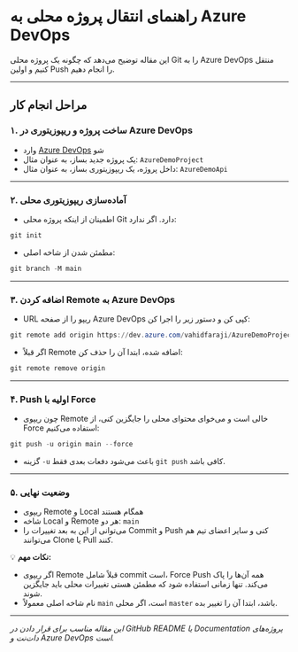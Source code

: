 # راهنمای انتقال پروژه محلی به Azure DevOps

این مقاله توضیح می‌دهد که چگونه یک پروژه محلی Git را به Azure DevOps منتقل کنیم و اولین Push را انجام دهیم.

---

## مراحل انجام کار

### **۱. ساخت پروژه و ریپوزیتوری در Azure DevOps**
- وارد [Azure DevOps](https://dev.azure.com/) شو
- یک پروژه جدید بساز، به عنوان مثال: `AzureDemoProject`
- داخل پروژه، یک ریپوزیتوری بساز، به عنوان مثال: `AzureDemoApi`

---

### **۲. آماده‌سازی ریپوزیتوری محلی**
- اطمینان از اینکه پروژه محلی Git دارد. اگر ندارد:
```powershell
git init
```
- مطمئن شدن از شاخه اصلی:
```powershell
git branch -M main
```

---

### **۳. اضافه کردن Remote به Azure DevOps**
- URL ریپو را از صفحه Azure DevOps کپی کن و دستور زیر را اجرا کن:
```powershell
git remote add origin https://dev.azure.com/vahidfaraji/AzureDemoProject/_git/AzureDemoApi
```
- اگر قبلاً Remote اضافه شده، ابتدا آن را حذف کن:
```powershell
git remote remove origin
```

---

### **۴. Push اولیه با Force**
- چون ریپوی Remote خالی است و می‌خوای محتوای محلی را جایگزین کنی، از Force استفاده می‌کنیم:
```powershell
git push -u origin main --force
```
- گزینه `-u` باعث می‌شود دفعات بعدی فقط `git push` کافی باشد.

---

### **۵. وضعیت نهایی**
- ریپوی Remote و Local همگام هستند
- شاخه Local و Remote هر دو: `main`
- می‌توانی از این به بعد تغییرات را Commit و Push کنی و سایر اعضای تیم هم می‌توانند Clone یا Pull کنند.

💡 **نکات مهم:**
- اگر ریپوی Remote قبلاً شامل commit است، Force Push همه آن‌ها را پاک می‌کند. تنها زمانی استفاده شود که مطمئن هستی تغییرات محلی باید جایگزین شوند.
- نام شاخه اصلی معمولاً `main` است، اگر محلی `master` باشد، ابتدا آن را تغییر بده.

---

*این مقاله مناسب برای قرار دادن در GitHub README یا Documentation پروژه‌های دات‌نت و Azure DevOps است.*

